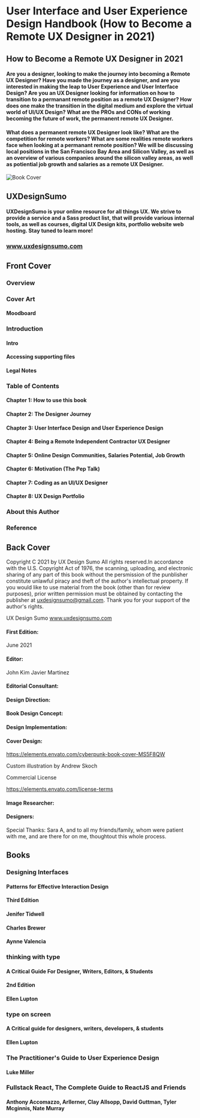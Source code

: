 # User Interface and User Experience Design Handbook (How to Become a Remote UX Designer in 2021)

## How to Become a Remote UX Designer in 2021
#### Are you a designer, looking to make the journey into becoming a Remote UX Designer? Have you made the journey as a designer, and are you interested in making the leap to User Experience and User Interface Design? Are you an UX Designer looking for information on how to transition to a permanant remote position as a remote UX Designer? How does one make the transition in the digital medium and explore the virtual world of UI/UX Design? What are the PROs and CONs of working becoming the future of work, the permanent remote UX Designer.

#### What does a permanent remote UX Designer look like? What are the competition for remote workers? What are some realities remote workers face when looking at a permanant remote position? We will be discussing local positions in the San Francisco Bay Area and Silicon Valley, as well as an overview of various companies around the silicon valley areas, as well as potiential job growth and salaries as a remote UX Designer. 

![Book Cover](book_cover.png)

## UXDesignSumo
#### UXDesignSumo is your online resource for all things UX. We strive to provide a service and a Sass product list, that will provide various internal tools, as well as courses, digital UX Design kits, portfolio website web hosting. Stay tuned to learn more!
### www.uxdesignsumo.com

## Front Cover
### Overview
### Cover Art
#### Moodboard
### Introduction
#### Intro
#### Accessing supporting files
#### Legal Notes
### Table of Contents
#### Chapter 1: How to use this book
#### Chapter 2: The Designer Journey
#### Chapter 3: User Interface Design and User Experience Design
#### Chapter 4: Being a Remote Independent Contractor UX Designer
#### Chapter 5: Online Design Communities, Salaries Potential, Job Growth
#### Chapter 6: Motivation (The Pep Talk)
#### Chapter 7: Coding as an UI/UX Designer
#### Chapter 8: UX Design Portfolio
### About this Author
### Reference
## Back Cover

Copyright C 2021 by UX Design Sumo
All rights reserved.In accordance with the U.S. Copyright Act of 1976, the scanning, uploading, and electronic sharing of any part of this book without the persmission of the punblisher constitute unlawful piracy and theft of the author's intellectual property. If you would like to use material from the book (other than for review purposes), prior written permission must be obtained by contacting the publisher at uxdesignsumo@gmail.com. Thank you for your support of the author's rights.

UX Design Sumo
www.uxdesignsumo.com

#### First Edition: 
June 2021

#### Editor:
John Kim
Javier Martinez

#### Editorial Consultant:

#### Design Direction:

#### Book Design Concept:

#### Design Implementation:

#### Cover Design:

https://elements.envato.com/cyberpunk-book-cover-MS5F8QW

Custom illustration by Andrew Skoch

Commercial License

https://elements.envato.com/license-terms

#### Image Researcher:

#### Designers:

Special Thanks: Sara A, and to all my friends/family, whom were patient with me, and are there for on me, thoughtout this whole process.

## Books

### Designing Interfaces
#### Patterns for Effective Interaction Design
#### Third Edition 
#### Jenifer Tidwell
#### Charles Brewer
#### Aynne Valencia

### thinking with type
#### A Critical Guide For Designer, Writers, Editors, & Students
#### 2nd Edition
#### Ellen Lupton

### type on screen
#### A Critical guide for designers, writers, developers, & students
#### Ellen Lupton

### The Practitioner's Guide to User Experience Design
#### Luke Miller

### Fullstack React, The Complete Guide to ReactJS and Friends
#### Anthony Accomazzo, Arllerner, Clay Allsopp, David Guttman, Tyler Mcginnis, Nate Murray